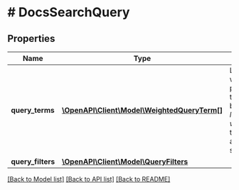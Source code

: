 # # DocsSearchQuery

## Properties

Name | Type | Description | Notes
------------ | ------------- | ------------- | -------------
**query_terms** | [**\OpenAPI\Client\Model\WeightedQueryTerm[]**](WeightedQueryTerm.md) | List of terms with which the query is performed.Each term is composed by a *term*, its *language* and a *weight*representing the relevance the associated term should have. |
**query_filters** | [**\OpenAPI\Client\Model\QueryFilters**](QueryFilters.md) |  | [optional]

[[Back to Model list]](../../README.md#models) [[Back to API list]](../../README.md#endpoints) [[Back to README]](../../README.md)
